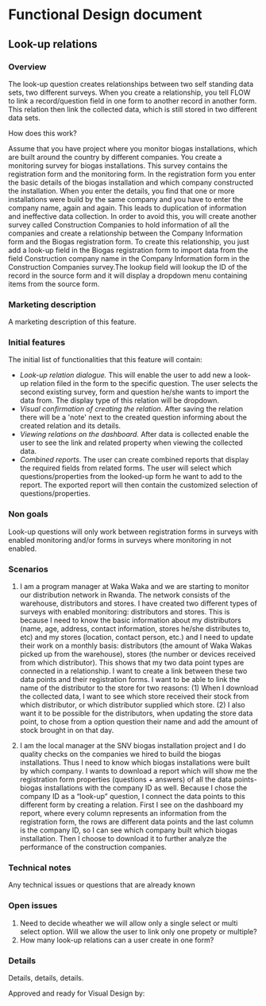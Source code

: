 # Functional Design document

Look-up relations
-------------

### Overview

The look-up question creates relationships between two self standing data sets, two different surveys. When you create a relationship, you tell FLOW to link a record/question field in one form to another record in another form. This relation then link the collected data, which is still stored in two different data sets.

How does this work?

Assume that you have project where you monitor biogas installations, which are built around the country by different companies. You create a monitoring survey for biogas installations. This survey contains the registration form and the monitoring form. In the registration form you enter the basic details of the biogas installation and which company constructed the installation. When you enter the details, you find that one or more installations were build by the same company and you have to enter the company name, again and again. This leads to duplication of information and ineffective data collection. In order to avoid this, you will create another survey called Construction Companies to hold information of all the companies and create a relationship between the Company Information form and the Biogas registration form. To create this relationship, you just add a look-up field in the Biogas registration form to import data from the field Construction company name in the Company Information form in the Construction Companies survey.The lookup field will lookup the ID of the record in the source form and it will display a dropdown menu containing items from the source form.  

### Marketing description
A marketing description of this feature.

### Initial features
The initial list of functionalities that this feature will contain:
- *Look-up relation dialogue.* This will enable the user to add new a look-up relation filed in the form to the specific question. The user selects the second existing survey, form and question he/she wants to import the data from. The display type of this relation will be dropdown. 
- *Visual confirmation of creating the relation.* After saving the relation there will be a 'note' next to the created question informing about the created relation and its details.
- *Viewing relations on the dashboard.* After data is collected enable the user to see the link and related property when viewing the collected data.
- *Combined reports.* The user can create combined reports that display the required fields from related forms. The user will select which questions/properties from the looked-up form he want to add to the report. The exported report will then contain the customized selection of questions/properties.   

### Non goals

Look-up questions will only work between registration forms in surveys with enabled monitoring and/or forms in surveys where monitoring in not enabled. 

### Scenarios

1. I am a program manager at Waka Waka and we are starting to monitor our distribution network in Rwanda. The network consists of the warehouse, distributors and stores. I have created two different types of surveys with enabled monitoring: distributors and stores. This is because I need to know the basic information about my distributors (name, age, address, contact information, stores he/she distributes to, etc) and my stores (location, contact person, etc.) and I need to update their work on a monthly basis: distributors (the amount of Waka Wakas picked up from the warehouse), stores (the number or devices received from which distributor). This shows that my two data point types are connected in a relationship. I want to create a link between these two data points and their registration forms. I want to be able to link the name of the distributor to the store for two reasons: (1) When I download the collected data, I want to see which store received their stock from which distributor, or which distributor supplied which store. (2) I also want it to be possible for the distributors, when updating the store data point, to chose from a option question their name and add the amount of stock brought in on that day. 

2. I am the local manager at the SNV biogas installation project and I do quality checks on the companies we hired to build the biogas installations. Thus I need to know which biogas installations were built by which company. I wants to download a report which will show me the registration form properties (questions + answers) of all the data points-biogas installations with the company ID as well. Because I chose the company ID as a “look-up” question, I connect the data points to this different form by creating a relation. First I see on the dashboard my report, where every column represents an information from the registration form, the rows are different data points and the last column is the company ID, so I can see which company built which biogas installation. Then I choose to download it to further analyze the performance of the construction companies.   


### Technical notes
Any technical issues or questions that are already known

### Open issues
1. Need to decide wheather we will allow only a single select or multi select option. Will we allow the user to link only one propety or multiple?
2. How many look-up relations can a user create in one form? 

### Details
Details, details, details.

Approved and ready for Visual Design by: 
